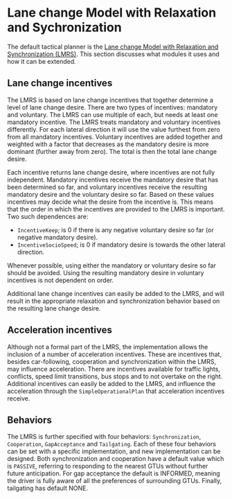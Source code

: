 # Lane change Model with Relaxation and Sychronization

The default tactical planner is the [Lane change Model with Relaxation and Synchronization (LMRS)](/references#reference-schakel-lmrs). This section discusses what modules it uses and how it can be extended.


## Lane change incentives

The LMRS is based on lane change incentives that together determine a level of lane change desire. There are two types of incentives: mandatory and voluntary. The LMRS can use multiple of each, but needs at least one mandatory incentive. The LMRS treats mandatory and voluntary incentives differently. For each lateral direction it will use the value furthest from zero from all mandatory incentives. Voluntary incentives are added together and weighted with a factor that decreases as the mandatory desire is more dominant (further away from zero). The total is then the total lane change desire.

Each incentive returns lane change desire, where incentives are not fully independent. Mandatory incentives receive the mandatory desire that has been determined so far, and voluntary incentives receive the resulting mandatory desire and the voluntary desire so far. Based on these values incentives may decide what the desire from the incentive is. This means that the order in which the incentives are provided to the LMRS is important. Two such dependences are:

* `IncentiveKeep`; is 0 if there is any negative voluntary desire so far (or negative mandatory desire).
* `IncentiveSocioSpeed`; is 0 if mandatory desire is towards the other lateral direction.

Whenever possible, using either the mandatory or voluntary desire so far should be avoided. Using the resulting mandatory desire in voluntary incentives is not dependent on order.

Additional lane change incentives can easily be added to the LMRS, and will result in the appropriate relaxation and synchronization behavior based on the resulting lane change desire.


## Acceleration incentives

Although not a formal part of the LMRS, the implementation allows the inclusion of a number of acceleration incentives. These are incentives that, besides car-following, cooperation and synchronization within the LMRS, may influence acceleration. There are incentives available for traffic lights, conflicts, speed limit transitions, bus stops and to not overtake on the right. Additional incentives can easily be added to the LMRS, and influence the acceleration through the `SimpleOperationalPlan` that acceleration incentives receive.


## Behaviors

The LMRS is further specified with four behaviors: `Synchronization`, `Cooperation`, `GapAcceptance` and `Tailgating`. Each of these four behaviors can be set with a specific implementation, and new implementation can be designed. Both synchronization and cooperation have a default value which is `PASSIVE`, referring to responding to the nearest GTUs without further future anticipation. For gap acceptance the default is INFORMED, meaning the driver is fully aware of all the preferences of surrounding GTUs. Finally, tailgating has default NONE. 
